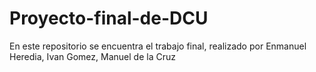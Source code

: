# Proyecto-final-de-DCU
En este repositorio se encuentra el trabajo final, realizado por Enmanuel Heredia, Ivan Gomez, Manuel de la Cruz
